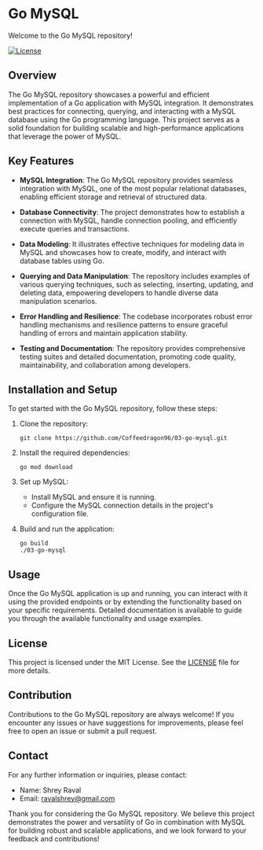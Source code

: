 # Go MySQL

Welcome to the Go MySQL repository!

[![License](https://img.shields.io/badge/License-MIT-blue.svg)](https://github.com/Coffeedragon96/03-go-mysql/blob/master/LICENSE)

## Overview

The Go MySQL repository showcases a powerful and efficient implementation of a Go application with MySQL integration. It demonstrates best practices for connecting, querying, and interacting with a MySQL database using the Go programming language. This project serves as a solid foundation for building scalable and high-performance applications that leverage the power of MySQL.

## Key Features

- **MySQL Integration**: The Go MySQL repository provides seamless integration with MySQL, one of the most popular relational databases, enabling efficient storage and retrieval of structured data.

- **Database Connectivity**: The project demonstrates how to establish a connection with MySQL, handle connection pooling, and efficiently execute queries and transactions.

- **Data Modeling**: It illustrates effective techniques for modeling data in MySQL and showcases how to create, modify, and interact with database tables using Go.

- **Querying and Data Manipulation**: The repository includes examples of various querying techniques, such as selecting, inserting, updating, and deleting data, empowering developers to handle diverse data manipulation scenarios.

- **Error Handling and Resilience**: The codebase incorporates robust error handling mechanisms and resilience patterns to ensure graceful handling of errors and maintain application stability.

- **Testing and Documentation**: The repository provides comprehensive testing suites and detailed documentation, promoting code quality, maintainability, and collaboration among developers.

## Installation and Setup

To get started with the Go MySQL repository, follow these steps:

1. Clone the repository:

   ```
   git clone https://github.com/Coffeedragon96/03-go-mysql.git
   ```

2. Install the required dependencies:

   ```
   go mod download
   ```

3. Set up MySQL:

   - Install MySQL and ensure it is running.
   - Configure the MySQL connection details in the project's configuration file.

4. Build and run the application:

   ```
   go build
   ./03-go-mysql
   ```

## Usage

Once the Go MySQL application is up and running, you can interact with it using the provided endpoints or by extending the functionality based on your specific requirements. Detailed documentation is available to guide you through the available functionality and usage examples.

## License

This project is licensed under the MIT License. See the [LICENSE](https://github.com/Coffeedragon96/03-go-mysql/blob/master/LICENSE) file for more details.

## Contribution

Contributions to the Go MySQL repository are always welcome! If you encounter any issues or have suggestions for improvements, please feel free to open an issue or submit a pull request.

## Contact

For any further information or inquiries, please contact:

- Name: Shrey Raval
- Email: ravalshrey@gmail.com

Thank you for considering the Go MySQL repository. We believe this project demonstrates the power and versatility of Go in combination with MySQL for building robust and scalable applications, and we look forward to your feedback and contributions!
